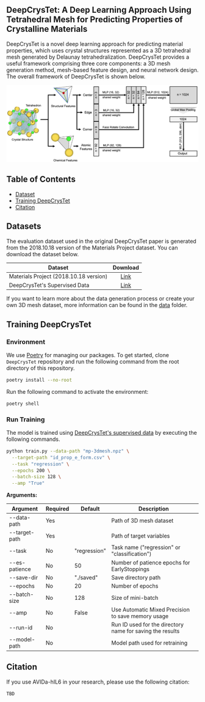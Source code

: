 ## DeepCrysTet: A Deep Learning Approach Using Tetrahedral Mesh for Predicting Properties of Crystalline Materials

DeepCrysTet is a novel deep learning approach for predicting material properties, which uses crystal structures represented as a 3D tetrahedral mesh generated by Delaunay tetrahedralization.
DeepCrysTet provides a useful framework comprising three core components: a 3D mesh generation method, mesh-based feature design, and neural network design.
The overall framework of DeepCrysTet is shown below.

<img src="./docs/images/model_architecture.png" alt="model-architecture">

## Table of Contents

- [Dataset](#dataset)
- [Training DeepCrysTet](#training-deepcrystet)
- [Citation](#citation)

## Datasets

The evaluation dataset used in the original DeepCrysTet paper is generated from the 2018.10.18 version of the Materials Project dataset.
You can download the dataset below.

| Dataset                                |                                        Download                                        |
|----------------------------------------|:--------------------------------------------------------------------------------------:|
| Materials Project (2018.10.18 version) |      [Link](https://figshare.com/articles/dataset/Materials_Project_Data/7227749)      |
| DeepCrysTet's Supervised Data          | [Link](https://figshare.com/articles/dataset/3D_Mesh_Dataset_for_DeepCrysTet/22031969) |

If you want to learn more about the data generation process or create your own 3D mesh dataset, more information can be found in the [data](data/) folder.

## Training DeepCrysTet

### Environment

We use [Poetry](https://python-poetry.org/) for managing our packages.
To get started, clone `DeepCrysTet` repository and run the following command from the root directory of this repository.

```bash
poetry install --no-root
```

Run the following command to activate the environment:

```bash
poetry shell
```

### Run Training

The model is trained using [DeepCrysTet's supervised data](https://figshare.com/articles/dataset/3D_Mesh_Dataset_for_DeepCrysTet/22031969) by executing the following commands.

```bash
python train.py --data-path "mp-3dmesh.npz" \
  --target-path "id_prop_e_form.csv" \
  --task "regression" \
  --epochs 200 \
  --batch-size 128 \
  --amp "True"
```

**Arguments:**

| Argument      | Required | Default      | Description                                               |
|---------------|----------|--------------|-----------------------------------------------------------|
| --data-path   | Yes      |              | Path of 3D mesh dataset                                   |
| --target-path | Yes      |              | Path of target variables                                  |
| --task        | No       | "regression" | Task name ("regression" or "classification")              |
| --es-patience | No       | 50           | Number of patience epochs for EarlyStoppings              |
| --save-dir    | No       | "./saved"    | Save directory path                                       |
| --epochs      | No       | 20           | Number of epochs                                          |
| --batch-size  | No       | 128          | Size of mini-batch                                        |
| --amp         | No       | False        | Use Automatic Mixed Precision to save memory usage        |
| --run-id      | No       |              | Run ID used for the directory name for saving the results |
| --model-path  | No       |              | Model path used for retraining                            |

## Citation

If you use AVIDa-hIL6 in your research, please use the following citation:

```
TBD
```

